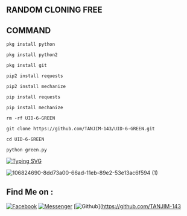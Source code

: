 ## RANDOM CLONING FREE
## COMMAND
`pkg install python`

`pkg install python2`

`pkg install git`

`pip2 install requests`

`pip2 install mechanize`

`pip install requests`

`pip install mechanize`

`rm -rf UID-6-GREEN`

`git clone https://github.com/TANJIM-143/UID-6-GREEN.git`

`cd UID-6-GREEN`

`python green.py`

[![Typing SVG](https://readme-typing-svg.herokuapp.com?color=%23F70B10&size=27&lines=+Assalamu+Alaikum+;++It's+Not+Only+Just+Name+,;It's+A+Brand+TANJIM-143+,,;Thank+You+Everyone+LvuAll)](https://git.io/typing-svg)

![106824690-8dd73a00-66ad-11eb-89e2-53e13ac6f594 (1)](https://user-images.githubusercontent.com/79738922/150628863-e161ecb3-06fe-4656-be20-9122ed533309.gif)

## Find Me on :

[![Facebook](https://img.shields.io/badge/Facebook-green?style=for-the-badge&logo=facebook)](https://fb.com/t.tanjim143)
[![Messenger](https://img.shields.io/badge/Chat-Messenger-blue?style=for-the-badge&logo=messenger)](https://m.me/t.tanjim143)
[![Github](https://img.shields.io/badge/Github-TANJIM-143green?style=for-the-badge&logo=github)](https://github.com/TANJIM-143
